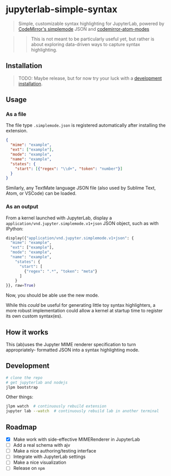 # jupyterlab-simple-syntax

> Simple, customizable syntax highlighting for JupyterLab, powered by
> [CodeMirror's simplemode](https://codemirror.net/demo/simplemode.html) JSON
> and [codemirror-atom-modes](https://github.com/patrick-steele-idem/codemirror-atom-modes)

> > This is not meant to be particularly useful yet, but rather is about exploring
> > data-driven ways to capture syntax highlighting.

## Installation

> TODO: Maybe release, but for now try your luck with a
> [development installation](#Development).

## Usage

### As a file

The file type `.simplemode.json` is registered automatically after installing
the extension.

```json
{
  "mime": "example",
  "ext": ["example"],
  "mode": "example",
  "name": "example",
  "states": {
    "start": [{"regex": "\\d+", "token": "number"}]
  }
}
```

Similarly, any TextMate language JSON file (also used by Sublime Text, Atom, or
VSCode) can be loaded.

### As an output

From a kernel launched with JupyterLab, display a
`application/vnd.jupyter.simplemode.v1+json` JSON object, such as with IPython:

```python
display({"application/vnd.jupyter.simplemode.v1+json": {
  "mime": "example",
  "ext": ["example"],
  "mode": "example",
  "name": "example",
    "states": {
      "start": [
        {"regex": ".*", "token": "meta"}
      ]
    }
}}, raw=True)
```

Now, you should be able use the new mode.

While this _could_ be useful for generating little toy syntax highlighters,
a more robust implementation could allow a kernel at startup time to register
its own custom syntax(es).

## How it works

This (ab)uses the Jupyter MIME renderer specification to turn appropriately-
formatted JSON into a syntax highlighting mode.

## Development

```bash
# clone the repo
# get jupyterlab and nodejs
jlpm bootstrap
```

Other things:

```bash
jlpm watch  # continuously rebuild extension
jupyter lab --watch  # continuously rebuild lab in another terminal
```

## Roadmap

- [x] Make work with side-effective MIMERenderer in JupyterLab
- [ ] Add a real schema with ajv
- [ ] Make a nice authoring/testing interface
- [ ] Integrate with JupyterLab settings
- [ ] Make a nice visualization
- [ ] Release on `npm`
